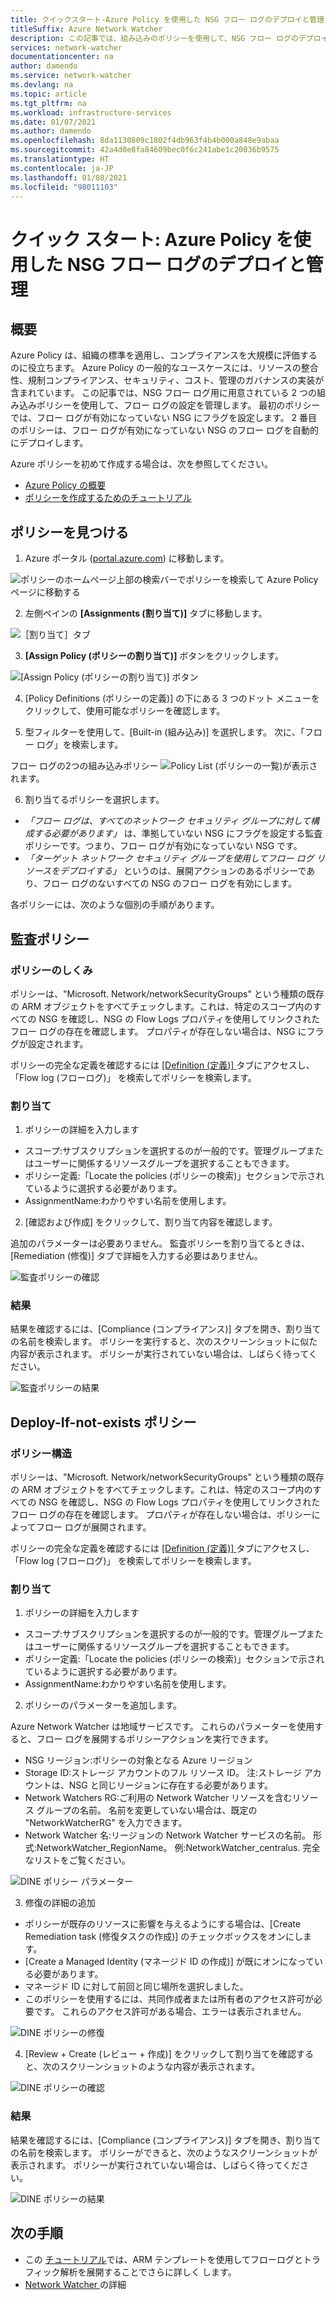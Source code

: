 ```yaml
---
title: クイックスタート-Azure Policy を使用した NSG フロー ログのデプロイと管理
titleSuffix: Azure Network Watcher
description: この記事では、組み込みのポリシーを使用して、NSG フロー ログのデプロイを管理する方法について説明します。
services: network-watcher
documentationcenter: na
author: damendo
ms.service: network-watcher
ms.devlang: na
ms.topic: article
ms.tgt_pltfrm: na
ms.workload: infrastructure-services
ms.date: 01/07/2021
ms.author: damendo
ms.openlocfilehash: 8da1130809c1802f4db963f4b4b000a848e9abaa
ms.sourcegitcommit: 42a4d0e8fa84609bec0f6c241abe1c20036b9575
ms.translationtype: HT
ms.contentlocale: ja-JP
ms.lasthandoff: 01/08/2021
ms.locfileid: "98011103"
---
```

# <a name="quickstart-deploy-and-manage-nsg-flow-logs-using-azure-policy"></a>クイック スタート: Azure Policy を使用した NSG フロー ログのデプロイと管理 

## <a name="overview"></a>概要
Azure Policy は、組織の標準を適用し、コンプライアンスを大規模に評価するのに役立ちます。 Azure Policy の一般的なユースケースには、リソースの整合性、規制コンプライアンス、セキュリティ、コスト、管理のガバナンスの実装が含まれています。 この記事では、NSG フロー ログ用に用意されている 2 つの組み込みポリシーを使用して、フロー ログの設定を管理します。 最初のポリシーでは、フロー ログが有効になっていない NSG にフラグを設定します。 2 番目のポリシーは、フロー ログが有効になっていない NSG のフロー ログを自動的にデプロイします。 

Azure ポリシーを初めて作成する場合は、次を参照してください。 
- [Azure Policy の概要](../governance/policy/overview.md) 
- [ポリシーを作成するためのチュートリアル](../governance/policy/assign-policy-portal.md#create-a-policy-assignment)


## <a name="locate-the-policies"></a>ポリシーを見つける
1. Azure ポータル ([portal.azure.com](https://portal.azure.com)) に移動します。 

![ポリシーのホームページ](./media/network-watcher-builtin-policy/1_policy-search.png)上部の検索バーでポリシーを検索して Azure Policy ページに移動する

2. 左側ペインの **[Assignments (割り当て)]** タブに移動します。

![［割り当て］タブ](./media/network-watcher-builtin-policy/2_assignments-tab.png)

3. **[Assign Policy (ポリシーの割り当て)]** ボタンをクリックします。 

![[Assign Policy (ポリシーの割り当て)] ボタン](./media/network-watcher-builtin-policy/3_assign-policy-button.png)

4. [Policy Definitions (ポリシーの定義)] の下にある 3 つのドット メニューをクリックして、使用可能なポリシーを確認します。

5. 型フィルターを使用して、[Built-in (組み込み)] を選択します。 次に、「フロー ログ」を検索します。

フロー ログの2つの組み込みポリシー ![Policy List (ポリシーの一覧)](./media/network-watcher-builtin-policy/4_filter-for-flow-log-policies.png)が表示されます。

6. 割り当てるポリシーを選択します。

- *「フロー ログは、すべてのネットワーク セキュリティ グループに対して構成する必要があります」* は、準拠していない NSG にフラグを設定する監査ポリシーです。つまり、フロー ログが有効になっていない NSG です。
- *「ターゲット ネットワーク セキュリティ グループを使用してフロー ログ リソースをデプロイする」* というのは、展開アクションのあるポリシーであり、フロー ログのないすべての NSG のフロー ログを有効にします。

各ポリシーには、次のような個別の手順があります。  

## <a name="audit-policy"></a>監査ポリシー 

### <a name="how-the-policy-works"></a>ポリシーのしくみ

ポリシーは、"Microsoft. Network/networkSecurityGroups" という種類の既存の ARM オブジェクトをすべてチェックします。これは、特定のスコープ内のすべての NSG を確認し、NSG の Flow Logs プロパティを使用してリンクされたフロー ログの存在を確認します。 プロパティが存在しない場合は、NSG にフラグが設定されます。

ポリシーの完全な定義を確認するには [[Definition (定義)] ](https://ms.portal.azure.com/#blade/Microsoft_Azure_Policy/PolicyMenuBlade/Definitions)タブにアクセスし、「Flow log (フローログ)」 を検索してポリシーを検索します。

### <a name="assignment"></a>割り当て

1. ポリシーの詳細を入力します

- スコープ:サブスクリプションを選択するのが一般的です。管理グループまたはユーザーに関係するリソースグループを選択することもできます。  
- ポリシー定義:「Locate the policies (ポリシーの検索)」セクションで示されているように選択する必要があります。
- AssignmentName:わかりやすい名前を使用します。 

2. [確認および作成] をクリックして、割り当て内容を確認します。

追加のパラメーターは必要ありません。 監査ポリシーを割り当てるときは、[Remediation (修復)] タブで詳細を入力する必要はありません。  

![監査ポリシーの確認](./media/network-watcher-builtin-policy/5_1_audit-policy-review.png)

### <a name="results"></a>結果

結果を確認するには、[Compliance (コンプライアンス)] タブを開き、割り当ての名前を検索します。
ポリシーを実行すると、次のスクリーンショットに似た内容が表示されます。 ポリシーが実行されていない場合は、しばらく待ってください。 

![監査ポリシーの結果](./media/network-watcher-builtin-policy/7_1_audit-policy-results.png)

## <a name="deploy-if-not-exists-policy"></a>Deploy-If-not-exists ポリシー 

### <a name="policy-structure"></a>ポリシー構造

ポリシーは、"Microsoft. Network/networkSecurityGroups" という種類の既存の ARM オブジェクトをすべてチェックします。これは、特定のスコープ内のすべての NSG を確認し、NSG の Flow Logs プロパティを使用してリンクされたフロー ログの存在を確認します。 プロパティが存在しない場合は、ポリシーによってフロー ログが展開されます。 

ポリシーの完全な定義を確認するには [[Definition (定義)] ](https://ms.portal.azure.com/#blade/Microsoft_Azure_Policy/PolicyMenuBlade/Definitions)タブにアクセスし、「Flow log (フローログ)」 を検索してポリシーを検索します。 

### <a name="assignment"></a>割り当て

1. ポリシーの詳細を入力します

- スコープ:サブスクリプションを選択するのが一般的です。管理グループまたはユーザーに関係するリソースグループを選択することもできます。  
- ポリシー定義:「Locate the policies (ポリシーの検索)」セクションで示されているように選択する必要があります。
- AssignmentName:わかりやすい名前を使用します。 

2. ポリシーのパラメーターを追加します。 

Azure Network Watcher は地域サービスです。 これらのパラメーターを使用すると、フロー ログを展開するポリシーアクションを実行できます。 
- NSG リージョン:ポリシーの対象となる Azure リージョン
- Storage ID:ストレージ アカウントのフル リソース ID。 注:ストレージ アカウントは、NSG と同じリージョンに存在する必要があります。 
- Network Watchers RG:ご利用の Network Watcher リソースを含むリソース グループの名前。 名前を変更していない場合は、既定の "NetworkWatcherRG" を入力できます。
- Network Watcher 名:リージョンの Network Watcher サービスの名前。 形式:NetworkWatcher_RegionName。 例:NetworkWatcher_centralus. 完全なリストをご覧ください。

![DINE ポリシー パラメーター](./media/network-watcher-builtin-policy/5_2_1_dine-policy-details-alt.png)

3. 修復の詳細の追加

- ポリシーが既存のリソースに影響を与えるようにする場合は、[Create Remediation task (修復タスクの作成)] のチェックボックスをオンにします。 
- [Create a Managed Identity (マネージド ID の作成)] が既にオンになっている必要があります。
- マネージド ID に対して前回と同じ場所を選択しました。 
- このポリシーを使用するには、共同作成者または所有者のアクセス許可が必要です。 これらのアクセス許可がある場合、エラーは表示されません。

![DINE ポリシーの修復](./media/network-watcher-builtin-policy/5_2_2_dine-remediation.png) 

4. [Review + Create (レビュー + 作成)] をクリックして割り当てを確認すると、次のスクリーンショットのような内容が表示されます。

![DINE ポリシーの確認](./media/network-watcher-builtin-policy/5_2_3_dine-review.png) 


### <a name="results"></a>結果

結果を確認するには、[Compliance (コンプライアンス)] タブを開き、割り当ての名前を検索します。
ポリシーができると、次のようなスクリーンショットが表示されます。 ポリシーが実行されていない場合は、しばらく待ってください。

![DINE ポリシーの結果](./media/network-watcher-builtin-policy/7_2_dine-policy-results.png)  


## <a name="next-steps"></a>次の手順 

-   この [チュートリアル](./quickstart-configure-network-security-group-flow-logs-from-arm-template.md)では、ARM テンプレートを使用してフローログとトラフィック解析を展開することでさらに詳しく します。
-   [Network Watcher ](./index.yml)の詳細
